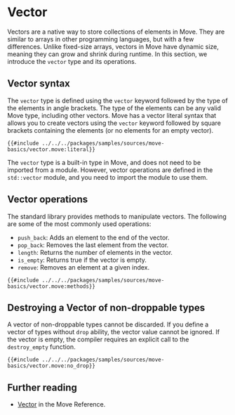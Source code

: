 # Vector

Vectors are a native way to store collections of elements in Move. They are similar to arrays in
other programming languages, but with a few differences. Unlike fixed-size arrays, vectors in Move
have dynamic size, meaning they can grow and shrink during runtime. In this section, we introduce
the `vector` type and its operations.

## Vector syntax

The `vector` type is defined using the `vector` keyword followed by the type of the elements in
angle brackets. The type of the elements can be any valid Move type, including other vectors. Move
has a vector literal syntax that allows you to create vectors using the `vector` keyword followed by
square brackets containing the elements (or no elements for an empty vector).

```move
{{#include ../../../packages/samples/sources/move-basics/vector.move:literal}}
```

The `vector` type is a built-in type in Move, and does not need to be imported from a module.
However, vector operations are defined in the `std::vector` module, and you need to import the
module to use them.

## Vector operations

The standard library provides methods to manipulate vectors. The following are some of the most
commonly used operations:

- `push_back`: Adds an element to the end of the vector.
- `pop_back`: Removes the last element from the vector.
- `length`: Returns the number of elements in the vector.
- `is_empty`: Returns true if the vector is empty.
- `remove`: Removes an element at a given index.

```move
{{#include ../../../packages/samples/sources/move-basics/vector.move:methods}}
```

## Destroying a Vector of non-droppable types

A vector of non-droppable types cannot be discarded. If you define a vector of types without `drop`
ability, the vector value cannot be ignored. If the vector is empty, the compiler requires an
explicit call to the `destroy_empty` function.

```move
{{#include ../../../packages/samples/sources/move-basics/vector.move:no_drop}}
```

## Further reading

- [Vector](/reference/primitive-types/vector.html) in the Move Reference.

